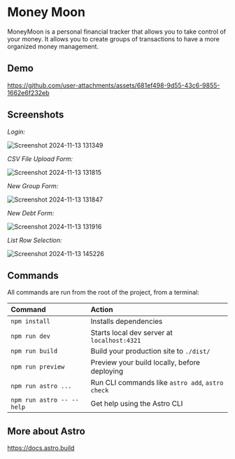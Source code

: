 # Money Moon

MoneyMoon is a personal financial tracker that allows you to take control of your money. It allows you to create groups of transactions to have a more organized money management.

## Demo
https://github.com/user-attachments/assets/681ef498-9d55-43c6-9855-1662e6f232eb

## Screenshots
*Login:*

![Screenshot 2024-11-13 131349](https://github.com/user-attachments/assets/6ddd09e1-2078-46b7-96b6-bdd4a978ca56)

*CSV File Upload Form:*

![Screenshot 2024-11-13 131815](https://github.com/user-attachments/assets/2f698e21-c7ca-40d6-aa02-09512e0dd844)

*New Group Form:*

![Screenshot 2024-11-13 131847](https://github.com/user-attachments/assets/1c87fdf2-0cad-49fa-b70e-b1f7d0f720fc)

*New Debt Form:*

![Screenshot 2024-11-13 131916](https://github.com/user-attachments/assets/51d537fc-0635-4313-9eba-a8abe16d378c)

*List Row Selection:*

![Screenshot 2024-11-13 145226](https://github.com/user-attachments/assets/4cd311ed-1c86-4b0f-8118-030d46b2fa99)

## Commands

All commands are run from the root of the project, from a terminal:

| Command                   | Action                                           |
| :------------------------ | :----------------------------------------------- |
| `npm install`             | Installs dependencies                            |
| `npm run dev`             | Starts local dev server at `localhost:4321`      |
| `npm run build`           | Build your production site to `./dist/`          |
| `npm run preview`         | Preview your build locally, before deploying     |
| `npm run astro ...`       | Run CLI commands like `astro add`, `astro check` |
| `npm run astro -- --help` | Get help using the Astro CLI                     |

## More about Astro

https://docs.astro.build
